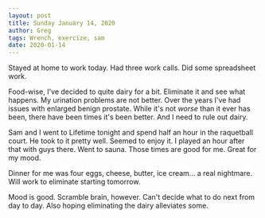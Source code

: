 ```yaml
---
layout: post
title: Sunday January 14, 2020
author: Greg
tags: Wrench, exercize, sam
date: 2020-01-14
---
```


Stayed at home to work today. Had three work calls. Did some spreadsheet work.

Food-wise, I've decided to quite dairy for a bit. Eliminate it and see what happens. My urination problems are not better. Over the years I've had issues with enlarged benign prostate. While it's not *worse* than it ever has been, there have been times it's been better. And I need to rule out dairy. 

Sam and I went to Lifetime tonight and spend half an hour in the raquetball court. He took to it pretty well. Seemed to enjoy it. I played an hour after that with guys there. Went to sauna. Those times are good for me. Great for my mood.

Dinner for me was four eggs, cheese, butter, ice cream... a real nightmare. Will work to eliminate starting tomorrow.

Mood is good. Scramble brain, however. Can't decide what to do next from day to day. Also hoping eliminating the dairy alleviates some.
